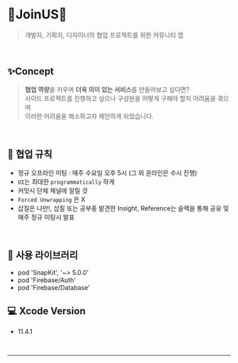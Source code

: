 # 👭JoinUS👬
> 개발자, 기획자, 디자이너의 협업 프로젝트를 위한 커뮤니티 앱 

<br>

## ✨Concept
> **협업 역량**을 키우며 **더욱 의미 있는 서비스**를 만들어보고 싶다면?<br>
> 사이드 프로젝트를 진행하고 싶으나 구성원을 어떻게 구해야 할지 어려움을 겪으며<br>
> 이러한 어려움을 해소하고자 제안하게 되었습니다.

<br>

## 📒 협업 규칙
* 정규 오프라인 미팅 : 매주 수요일 오후 5시 (그 외 온라인은 수시 진행)
* `UI`는 최대한 `programmatically` 하게
* 커밋시 단체 채널에 알릴 것
* `Forced Unwrapping` 은 X
* 삽질은 나만!, 삽질 또는 공부중 발견한 Insight, Reference는 슬랙을 통해 공유 및 매주 정규 미팅시 발표

<br>

## 📱 사용 라이브러리

* pod 'SnapKit', '~> 5.0.0'
* pod 'Firebase/Auth'
* pod 'Firebase/Database'

## 💻 Xcode Version
* 11.4.1

<br>

---
